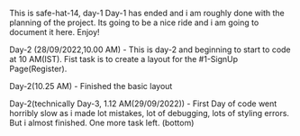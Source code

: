 This is safe-hat-14, day-1
Day-1 has ended and i am roughly done with the planning of the project. Its going to be a nice ride and i am going to document it here. Enjoy!

Day-2 (28/09/2022,10.00 AM) - This is day-2 and beginning to start to code at 10 AM(IST). Fist task is to create a layout for the #1-SignUp Page(Register).

Day-2(10.25 AM) - Finished the basic layout

Day-2(technically Day-3, 1.12 AM(29/09/2022)) - First Day of code went horribly slow as i made lot mistakes, lot of debugging, lots of styling errors. But i almost finished. One more task left. (bottom)
